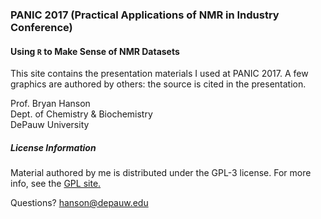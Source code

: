 ### PANIC 2017 (Practical Applications of NMR in Industry Conference)
#### Using `R` to Make Sense of NMR Datasets

This site contains the presentation materials I used at PANIC 2017.  A few graphics are authored by others: the source is cited in the presentation.

Prof. Bryan Hanson</br>
Dept. of Chemistry & Biochemistry</br>
DePauw University</br>

##### License Information

Material authored by me is distributed under the GPL-3 license.  For more info, see the [GPL site.](https://gnu.org/licenses/gpl.html)

Questions?  hanson@depauw.edu
